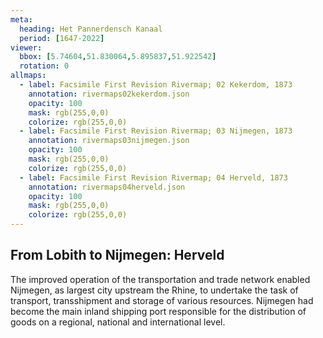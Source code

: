 ```yaml
---
meta:
  heading: Het Pannerdensch Kanaal
  period: [1647-2022]
viewer:
  bbox: [5.74604,51.830064,5.895837,51.922542]
  rotation: 0
allmaps:
  - label: Facsimile First Revision Rivermap; 02 Kekerdom, 1873
    annotation: rivermaps02kekerdom.json
    opacity: 100
    mask: rgb(255,0,0)
    colorize: rgb(255,0,0)
  - label: Facsimile First Revision Rivermap; 03 Nijmegen, 1873
    annotation: rivermaps03nijmegen.json
    opacity: 100
    mask: rgb(255,0,0)
    colorize: rgb(255,0,0)
  - label: Facsimile First Revision Rivermap; 04 Herveld, 1873
    annotation: rivermaps04herveld.json
    opacity: 100
    mask: rgb(255,0,0)
    colorize: rgb(255,0,0)
---
```


## From Lobith to Nijmegen: Herveld

The improved operation of the transportation and trade network enabled Nijmegen, as largest city upstream the Rhine, to undertake the task of transport, transshipment and storage of various resources. Nijmegen had become the main inland shipping port responsible for the distribution of goods on a regional, national and international level.
